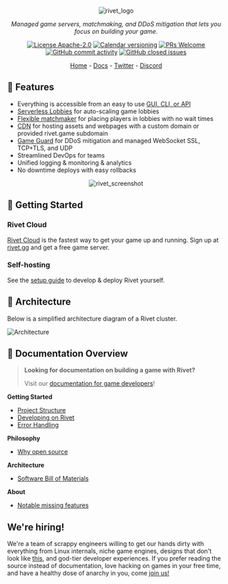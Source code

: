 <p align="center">
  <img alt="rivet_logo" src="./media/banner.png">
</p>

<p align="center">
  <i>Managed game servers, matchmaking, and DDoS mitigation that lets you focus on building your game.</i>
</p>

<p align="center">
  <a href="/docs/philosophy/LICENSING.md"><img alt="License Apache-2.0" src="https://img.shields.io/github/license/rivet-gg/rivet?style=flat-square"></a>
  <a href="/docs/processes/VERSIONING.md"><img alt="Calendar versioning" src="https://img.shields.io/badge/calver-YY.MINOR.MICRO-22bfda.svg?style=flat-square"/></a>
  <a href='http://makeapullrequest.com'><img alt='PRs Welcome' src='https://img.shields.io/badge/PRs-welcome-brightgreen.svg?style=flat-square'/></a>
  <a href="https://github.com/rivet-gg/rivet/graphs/commit-activity"><img alt="GitHub commit activity" src="https://img.shields.io/github/commit-activity/m/rivet-gg/rivet?style=flat-square"/></a>
  <a href="https://github.com/rivet-gg/rivet/issues"><img alt="GitHub closed issues" src="https://img.shields.io/github/issues-closed/rivet-gg/rivet?style=flat-square"/></a>
</p>

<p align="center">
  <a href="https://rivet.gg/">Home</a> - <a href="https://rivet.gg/docs">Docs</a> - <a href="https://twitter.com/rivet_gg">Twitter</a> - <a href="https://discord.gg/BG2vqsJczH">Discord</a>
</p>

## 👾 Features

-   Everything is accessible from an easy to use [GUI, CLI, or API](https://rivet.gg/docs/general/gui-cli-api)
-   [Serverless Lobbies](https://rivet.gg/docs/serverless-lobbies) for auto-scaling game lobbies
-   [Flexible matchmaker](https://rivet.gg/docs/matchmaker) for placing players in lobbies with no wait times
-   [CDN](https://rivet.gg/docs/cdn) for hosting assets and webpages with a custom domain or provided rivet.game subdomain
-   [Game Guard](https://rivet.gg/docs/serverless-lobbies/concepts/game-guard) for DDoS mitigation and managed WebSocket SSL, TCP+TLS, and UDP
-   Streamlined DevOps for teams
-   Unified logging & monitoring & analytics
-   No downtime deploys with easy rollbacks

<p align="center">
  <img alt="rivet_screenshot" src="./media/splash_screenshot.png">
</p>

## 🚀 Getting Started

### Rivet Cloud

[Rivet Cloud](https://rivet.gg) is the fastest way to get your game up and running. Sign up at [rivet.gg](https://rivet.gg) and get a free game server.

### Self-hosting

See the [setup guide](/docs/getting_started/DEVELOPMENT.md) to develop & deploy Rivet yourself.

## 📐 Architecture

Below is a simplified architecture diagram of a Rivet cluster.

![Architecture](/media/simplified_architecture.png)

## 📖 Documentation Overview

> **Looking for documentation on building a game with Rivet?**
>
> Visit our [documentation for game developers](https://rivet.gg/docs)!

**Getting Started**

-   [Project Structure](/docs/getting_started/PROJECT_STRUCTURE.md)
-   [Developing on Rivet](/docs/getting_started/DEVELOPMENT.md)
-   [Error Handling](/docs/libraries/chirp/ERROR_HANDLING.md)

**Philosophy**

-   [Why open source](/docs/philosophy/WHY_OPEN_SOURCE.md)

**Architecture**

-   [Software Bill of Materials](/docs/infrastructure/SBOM.md)

**About**

-   [Notable missing features](/docs/about/MISSING_FEATURES.md)

## We're hiring!

We're a team of scrappy engineers willing to get our hands dirty with everything from Linux internals, niche game engines, designs that don't look like [this](https://www.linears.art/), and god-tier developer experiences. If you prefer reading the source instead of documentation, love hacking on games in your free time, and have a healthy dose of anarchy in you, come [join us!](https://rivet-gg.notion.site/Job-Board-eed66f2eab2b4d7ea3e21ccd63b22efe?pvs=4)

